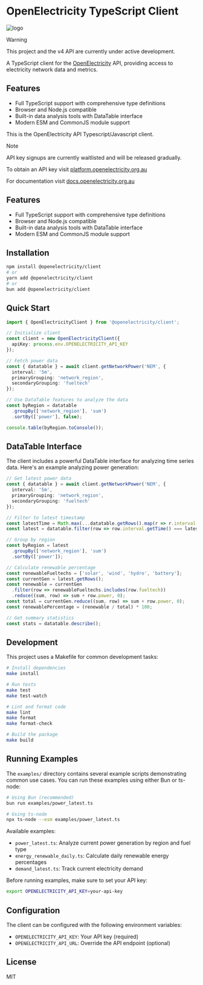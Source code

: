 # OpenElectricity TypeScript Client

![logo](https://platform.openelectricity.org.au/oe_logo_full.png)

> [!WARNING]
> This project and the v4 API are currently under active development.

A TypeScript client for the [OpenElectricity](https://openelectricity.org.au) API, providing access to electricity network data and metrics.

## Features

- Full TypeScript support with comprehensive type definitions
- Browser and Node.js compatible
- Built-in data analysis tools with DataTable interface
- Modern ESM and CommonJS module support

This is the OpenElectricity API Typescript/Javascript client.

> [!NOTE]
> API key signups are currently waitlisted and will be released gradually.

To obtain an API key visit [platform.openelectricity.org.au](https://platfrom.openelectricity.org.au)

For documentation visit [docs.openelectricity.org.au](https://docs.openelectricity.org.au/introduction)

## Features

- Full TypeScript support with comprehensive type definitions
- Browser and Node.js compatible
- Built-in data analysis tools with DataTable interface
- Modern ESM and CommonJS module support

## Installation

```bash
npm install @openelectricity/client
# or
yarn add @openelectricity/client
# or
bun add @openelectricity/client
```

## Quick Start

```typescript
import { OpenElectricityClient } from '@openelectricity/client';

// Initialize client
const client = new OpenElectricityClient({
  apiKey: process.env.OPENELECTRICITY_API_KEY
});

// Fetch power data
const { datatable } = await client.getNetworkPower('NEM', {
  interval: '5m',
  primaryGrouping: 'network_region',
  secondaryGrouping: 'fueltech'
});

// Use DataTable features to analyze the data
const byRegion = datatable
  .groupBy(['network_region'], 'sum')
  .sortBy(['power'], false);

console.table(byRegion.toConsole());
```

## DataTable Interface

The client includes a powerful DataTable interface for analyzing time series data. Here's an example analyzing power generation:

```typescript
// Get latest power data
const { datatable } = await client.getNetworkPower('NEM', {
  interval: '5m',
  primaryGrouping: 'network_region',
  secondaryGrouping: 'fueltech'
});

// Filter to latest timestamp
const latestTime = Math.max(...datatable.getRows().map(r => r.interval.getTime()));
const latest = datatable.filter(row => row.interval.getTime() === latestTime);

// Group by region
const byRegion = latest
  .groupBy(['network_region'], 'sum')
  .sortBy(['power']);

// Calculate renewable percentage
const renewableFueltechs = ['solar', 'wind', 'hydro', 'battery'];
const currentGen = latest.getRows();
const renewable = currentGen
  .filter(row => renewableFueltechs.includes(row.fueltech))
  .reduce((sum, row) => sum + row.power, 0);
const total = currentGen.reduce((sum, row) => sum + row.power, 0);
const renewablePercentage = (renewable / total) * 100;

// Get summary statistics
const stats = datatable.describe();
```

## Development

This project uses a Makefile for common development tasks:

```bash
# Install dependencies
make install

# Run tests
make test
make test-watch

# Lint and format code
make lint
make format
make format-check

# Build the package
make build
```

## Running Examples

The `examples/` directory contains several example scripts demonstrating common use cases. You can run these examples using either Bun or ts-node:

```bash
# Using Bun (recommended)
bun run examples/power_latest.ts

# Using ts-node
npx ts-node --esm examples/power_latest.ts
```

Available examples:
- `power_latest.ts`: Analyze current power generation by region and fuel type
- `energy_renewable_daily.ts`: Calculate daily renewable energy percentages
- `demand_latest.ts`: Track current electricity demand

Before running examples, make sure to set your API key:
```bash
export OPENELECTRICITY_API_KEY=your-api-key
```

## Configuration

The client can be configured with the following environment variables:

- `OPENELECTRICITY_API_KEY`: Your API key (required)
- `OPENELECTRICITY_API_URL`: Override the API endpoint (optional)

## License

MIT
